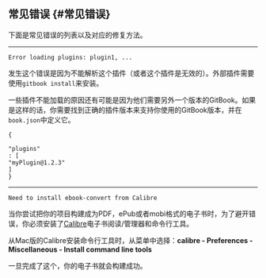 ## 常见错误 {#常见错误}

下面是常见错误的列表以及对应的修复方法。

---

```
Error loading plugins: plugin1, ...

```

发生这个错误是因为不能解析这个插件（或者这个插件是无效的）。外部插件需要使用`gitbook install`来安装。

一些插件不能加载的原因还有可能是因为他们需要另外一个版本的GitBook。如果是这样的话，你需要找到正确的插件版本来支持你使用的GitBook版本，并在`book.json`中定义它。

```
{
    
"plugins"
: [
"myPlugin@1.2.3"
]
}

```

---

```
Need to install ebook-convert from Calibre

```

当你尝试把你的项目构建成为PDF，ePub或者mobi格式的电子书时，为了避开错误，你必须安装了[Calibre](http://calibre-ebook.com/)电子书阅读/管理器和命令行工具。

从Mac版的Calibre安装命令行工具时，从菜单中选择：**calibre - Preferences - Miscellaneous - Install command line tools**

一旦完成了这个，你的电子书就会构建成功。

  




